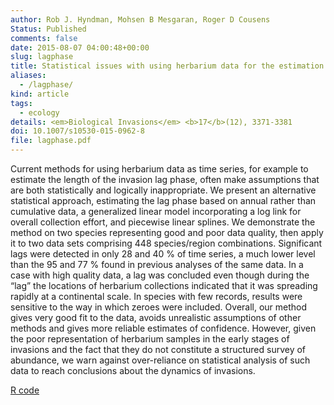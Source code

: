 ```yaml
---
author: Rob J. Hyndman, Mohsen B Mesgaran, Roger D Cousens
Status: Published
comments: false
date: 2015-08-07 04:00:48+00:00
slug: lagphase
title: Statistical issues with using herbarium data for the estimation of invasion lag-phases
aliases:
  - /lagphase/
kind: article
tags:
  - ecology
details: <em>Biological Invasions</em> <b>17</b>(12), 3371-3381
doi: 10.1007/s10530-015-0962-8
file: lagphase.pdf
---
```


Current methods for using herbarium data as time series, for example to estimate the length of the invasion lag phase, often make assumptions that are both statistically and logically inappropriate. We present an alternative statistical approach, estimating the lag phase based on annual rather than cumulative data, a generalized linear model incorporating a log link for overall collection effort, and piecewise linear splines. We demonstrate the method on two species representing good and poor data quality, then apply it to two data sets comprising 448 species/region combinations. Significant lags were detected in only 28 and 40 % of time series, a much lower level than the 95 and 77 % found in previous analyses of the same data. In a case with high quality data, a lag was concluded even though during the “lag” the locations of herbarium collections indicated that it was spreading rapidly at a continental scale. In species with few records, results were sensitive to the way in which zeroes were included. Overall, our method gives very good fit to the data, avoids unrealistic assumptions of other methods and gives more reliable estimates of confidence. However, given the poor representation of herbarium samples in the early stages of invasions and the fact that they do not constitute a structured survey of abundance, we warn against over-reliance on statistical analysis of such data to reach conclusions about the dynamics of invasions.

[R code](/Rfiles/lagphase.R)
